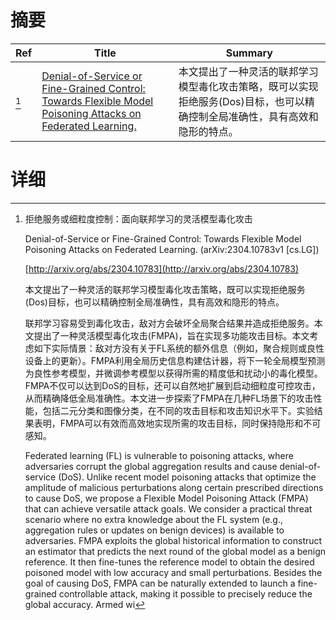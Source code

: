 # 摘要

| Ref | Title | Summary |
| --- | --- | --- |
| [^1] | [Denial-of-Service or Fine-Grained Control: Towards Flexible Model Poisoning Attacks on Federated Learning.](http://arxiv.org/abs/2304.10783) | 本文提出了一种灵活的联邦学习模型毒化攻击策略，既可以实现拒绝服务(Dos)目标，也可以精确控制全局准确性，具有高效和隐形的特点。 |

# 详细

[^1]: 拒绝服务或细粒度控制：面向联邦学习的灵活模型毒化攻击

    Denial-of-Service or Fine-Grained Control: Towards Flexible Model Poisoning Attacks on Federated Learning. (arXiv:2304.10783v1 [cs.LG])

    [http://arxiv.org/abs/2304.10783](http://arxiv.org/abs/2304.10783)

    本文提出了一种灵活的联邦学习模型毒化攻击策略，既可以实现拒绝服务(Dos)目标，也可以精确控制全局准确性，具有高效和隐形的特点。

    

    联邦学习容易受到毒化攻击，敌对方会破坏全局聚合结果并造成拒绝服务。本文提出了一种灵活模型毒化攻击(FMPA)，旨在实现多功能攻击目标。本文考虑如下实际情景：敌对方没有关于FL系统的额外信息（例如，聚合规则或良性设备上的更新）。FMPA利用全局历史信息构建估计器，将下一轮全局模型预测为良性参考模型，并微调参考模型以获得所需的精度低和扰动小的毒化模型。FMPA不仅可以达到DoS的目标，还可以自然地扩展到启动细粒度可控攻击，从而精确降低全局准确性。本文进一步探索了FMPA在几种FL场景下的攻击性能，包括二元分类和图像分类，在不同的攻击目标和攻击知识水平下。实验结果表明，FMPA可以有效而高效地实现所需的攻击目标，同时保持隐形和不可感知。

    Federated learning (FL) is vulnerable to poisoning attacks, where adversaries corrupt the global aggregation results and cause denial-of-service (DoS). Unlike recent model poisoning attacks that optimize the amplitude of malicious perturbations along certain prescribed directions to cause DoS, we propose a Flexible Model Poisoning Attack (FMPA) that can achieve versatile attack goals. We consider a practical threat scenario where no extra knowledge about the FL system (e.g., aggregation rules or updates on benign devices) is available to adversaries. FMPA exploits the global historical information to construct an estimator that predicts the next round of the global model as a benign reference. It then fine-tunes the reference model to obtain the desired poisoned model with low accuracy and small perturbations. Besides the goal of causing DoS, FMPA can be naturally extended to launch a fine-grained controllable attack, making it possible to precisely reduce the global accuracy. Armed wi
    

